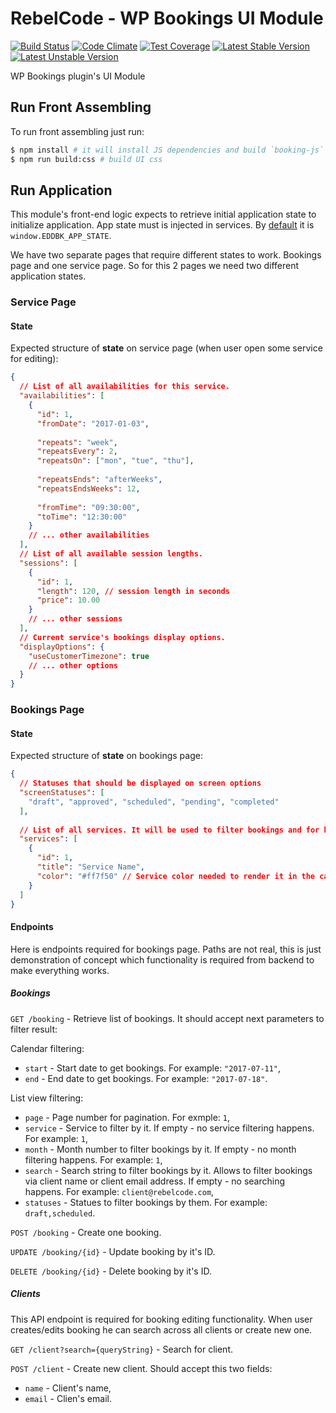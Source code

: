 # RebelCode - WP Bookings UI Module

[![Build Status](https://travis-ci.org/rebelcode/rcmod-wp-bookings-ui.svg?branch=develop)](https://travis-ci.org/rebelcode/rcmod-wp-bookings-ui)
[![Code Climate](https://codeclimate.com/github/rebelcode/rcmod-wp-bookings-ui/badges/gpa.svg)](https://codeclimate.com/github/rebelcode/rcmod-wp-bookings-ui)
[![Test Coverage](https://codeclimate.com/github/rebelcode/rcmod-wp-bookings-ui/badges/coverage.svg)](https://codeclimate.com/github/rebelcode/rcmod-wp-bookings-ui/coverage)
[![Latest Stable Version](https://poser.pugx.org/rebelcode/rcmod-wp-bookings-ui/version)](https://packagist.org/packages/rebelcode/rcmod-wp-bookings-ui)
[![Latest Unstable Version](https://poser.pugx.org/rebelcode/rcmod-wp-bookings-ui/v/unstable)](https://packagist.org/packages/rebelcode/rcmod-wp-bookings-ui)

WP Bookings plugin's UI Module

## Run Front Assembling
To run front assembling just run:
```bash
$ npm install # it will install JS dependencies and build `booking-js`
$ npm run build:css # build UI css
```

## Run Application
This module's front-end logic expects to retrieve initial application state to initialize application. App state must is injected in services. By [default](assets/js/main.js) it is `window.EDDBK_APP_STATE`. 

We have two separate pages that require different states to work. Bookings page and one service page. So for this 2 pages we need two different application states. 

### Service Page
#### State
Expected structure of **state** on service page (when user open some service for editing):
```json
{
  // List of all availabilities for this service.
  "availabilities": [
    {
      "id": 1,
      "fromDate": "2017-01-03",
      
      "repeats": "week",
      "repeatsEvery": 2,
      "repeatsOn": ["mon", "tue", "thu"],
      
      "repeatsEnds": "afterWeeks",
      "repeatsEndsWeeks": 12,
      
      "fromTime": "09:30:00",
      "toTime": "12:30:00"
    }
    // ... other availabilities
  ],
  // List of all available session lengths. 
  "sessions": [
    {
      "id": 1,
      "length": 120, // session length in seconds
      "price": 10.00 
    }
    // ... other sessions
  ],
  // Current service's bookings display options.
  "displayOptions": {
    "useCustomerTimezone": true
    // ... other options
  }
}
```

### Bookings Page
#### State
Expected structure of **state** on bookings page:
```json
{
  // Statuses that should be displayed on screen options
  "screenStatuses": [
    "draft", "approved", "scheduled", "pending", "completed"
  ],
  
  // List of all services. It will be used to filter bookings and for bookings editing.
  "services": [
    {
      "id": 1,
      "title": "Service Name",
      "color": "#ff7f50" // Service color needed to render it in the calendar
    }
  ]
}
```

#### Endpoints 

Here is endpoints required for bookings page. Paths are not real, this is just demonstration of concept which functionality is required from backend to make everything works.

##### Bookings
 
`GET /booking` - Retrieve list of bookings. It should accept next parameters to filter result:  

Calendar filtering:
- `start` - Start date to get bookings. For example: `"2017-07-11"`,
- `end` - End date to get bookings. For example: `"2017-07-18"`.

List view filtering:   
- `page` - Page number for pagination. For exmple: `1`,
- `service` - Service to filter by it. If empty - no service filtering happens. For example: `1`,
- `month` - Month number to filter bookings by it. If empty - no month filtering happens. For example: `1`,
- `search` - Search string to filter bookings by it. Allows to filter bookings via client name or client email address. If empty - no searching happens. For example: `client@rebelcode.com`,
- `statuses` - Statues to filter bookings by them. For example: `draft,scheduled`.

`POST /booking` - Create one booking.

`UPDATE /booking/{id}` - Update booking by it's ID.

`DELETE /booking/{id}` - Delete booking by it's ID.

##### Clients

This API endpoint is required for booking editing functionality. When user creates/edits booking he can search across all clients or create new one.

`GET /client?search={queryString}` - Search for client.

`POST /client` - Create new client. Should accept this two fields:  
- `name` - Client's name,
- `email` - Clien's email.

